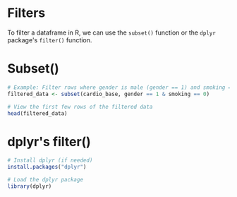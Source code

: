 # Filters

To filter a dataframe in R, we can use the `subset()` function or the `dplyr` package's `filter()` function.  

# Subset()

```R
# Example: Filter rows where gender is male (gender == 1) and smoking == 0 (non-smokers)
filtered_data <- subset(cardio_base, gender == 1 & smoking == 0)

# View the first few rows of the filtered data
head(filtered_data)

```

# dplyr's filter()

```R
# Install dplyr (if needed)
install.packages("dplyr")

# Load the dplyr package
library(dplyr)


```
